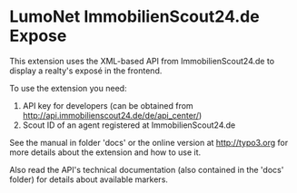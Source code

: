 # LumoNet ImmobilienScout24.de Expose

This extension uses the XML-based API from ImmobilienScout24.de to display a realty's exposé in the frontend.

To use the extension you need:

1. API key for developers (can be obtained from http://api.immobilienscout24.de/de/api_center/)
2. Scout ID of an agent registered at ImmobilienScout24.de

See the manual in folder 'docs' or the online version at http://typo3.org for more details about the extension and how to use it.

Also read the API's technical documentation (also contained in the 'docs' folder) for details about available markers.
